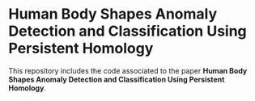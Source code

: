 # **Human Body Shapes Anomaly Detection and Classification Using Persistent Homology**

This repository includes the code associated to the paper **Human Body Shapes Anomaly Detection and Classification Using Persistent Homology**.